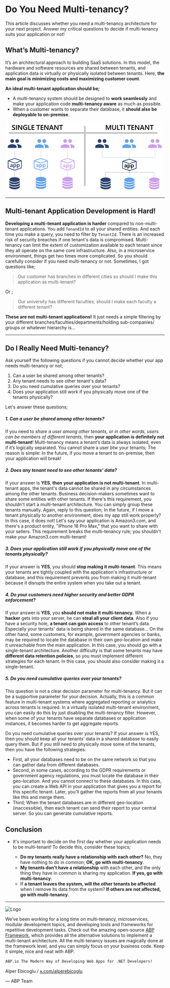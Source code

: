 # Do You Need Multi-tenancy?

This article discusses whether you need a multi-tenancy architecture for your next project. Answer my critical questions to decide if multi-tenancy suits your application or not!

## What’s Multi-tenancy?

It’s an architectural approach to building SaaS solutions. In this model, the hardware and software resources are shared between tenants, and application data is virtually or physically isolated between tenants. Here, **the main goal is minimizing costs and maximizing customer count**.

**An ideal multi-tenant application should be;**

- A multi-tenancy system should be designed to **work seamlessly** and make your application code **multi-tenancy aware** as much as possible.
- When a customer wants to separate their database, it **should also be deployable to on-premise**.


![Tenancy Schema](tenancy-schema.png)


---



## Multi-tenant Application Development is Hard!

**Developing a multi-tenant application is harder** compared to non-multi-tenant applications. You add `TenandId` to all your shared entities. And each time you make a query, you need to filter by `TenantId`. There is an increased risk of security breaches if one tenant's data is compromised.  Multi-tenancy can limit the extent of customization available to each tenant since they all operate on the same core infrastructure. Also, in a microservice environment, things get two times more complicated. So you should carefully consider if you need multi-tenancy or not. Sometimes, I got questions like;

>  Our customer has branches in different cities so should I make this application as multi-tenant?

Or ;

> Our university has different faculties; should I make each faculty a different tenant?



**These are not multi-tenant applications!** It just needs a simple filtering by your different branches/faculties/departments/holding sub-companies/ groups or whatever hierarchy is…

---



## Do I Really Need Multi-tenancy?

Ask yourself the following questions if you cannot decide whether your app needs multi-tenancy or not;

1. Can a user be shared among other tenants?
2. Any tenant needs to see other tenant's data?
3. Do you need cumulative queries over your tenants?
4. Does your application still work if you physically move one of the tenants physically?



Let's answer these questions;



##### 1. Can a user be shared among other tenants?

If you need to *share a user among other tenants, or in other words, users can be members of different tenants,* then **your application is definitely not multi-tenant**! Multi-tenancy means a tenant’s data is always isolated, even if it’s logically separated. You cannot share a user btw your tenants; The reason is simple: In the future, if you move a tenant to on-premise, then your application will break!



##### 2. Does any tenant need to see other tenants' data?

If your answer is **YES**, **then** **your application is not multi-tenant**. In multi-tenant apps, the tenant's data cannot be shared in any circumstances among the other tenants. Business decision-makers sometimes want to share some entities with other tenants. If there's this requirement, you shouldn't start a multi-tenant architecture. You can simply group these tenants manually. Again, reply to this question; In the future, if I move a tenant physically to another environment, does my app still work properly? In this case, it does not! Let's say your application is Amazon3.com, and there's a product entity, "iPhone 16 Pro Max," that you want to share with your sellers. This requirement breaks the multi-tenancy rule; you shouldn't make your Amazon3.com multi-tenant!



##### 3. Does your application still work if you physically move one of the tenants physically?

If your answer is **YES**, you should **stop making it multi-tenant**. This means your tenants are tightly coupled with the application's infrastructure or database, and this requirement prevents you from making it multi-tenant because it disrupts the entire system when you take out a tenant.




##### 4. Do your customers need higher security and better GDPR enforcement?

If your answer is **YES**, you **should not make it multi-tenancy.**  When a **hacker** gets into your server, he can **steal all your client data**. Also if you have a security hole, **a tenant can gain access** to other tenant’s data. Especially your tenants' data is being shared in the same database... On the other hand, some customers, for example, government agencies or banks, may be required to locate the database in their own geo-location and make it unreachable from the main application. In this case, you should go with a single-tenant architecture. Another difficulty is that some tenants may have **different data retention policies**, so you must implement different strategies for each tenant. In this case, you should also consider making it a single-tenant.



##### 5. Do you need cumulative queries over your tenants?

This question is not a clear decision parameter for multi-tenancy. But it can be a supportive parameter for your decision. Actually, this is a common feature in multi-tenant systems where aggregated reporting or analytics across tenants is required. In a virtually isolated multi-tenant environment, you can easily do this by just disabling the multi-tenancy filter. However, when some of your tenants have separate databases or application instances, it becomes harder to get aggregate reports.

Do you need cumulative queries over your tenants? If your answer is YES, then you should keep all your tenants' data in a shared database to easily query them. But if you still need to physically move some of the tenants, then you have the following strategies:

* First, all your databases need to be on the same network so that you can gather data from different databases.
* Second, in some cases, according to the GDPR requirements or government agency regulations, you must locate the database in their geo-location. And you cannot connect to these databases. In this case, you can create a Web API in your application that gives you a report for this specific tenant. Later, you'll gather the reports from all your tenants like this and merge them.
* Third; When the tenant databases are in different geo-location (inaccessible), then each tenant can send their report to your central server. So you can generate cumulative reports.



## Conclusion

- It's important to decide on the first day whether your application needs to be multi-tenant! To decide this, consider these topics; 

  - **Do my tenants really have a relationship with each other?** No, they have nothing to do in common; **OK, go with multi-tenancy**. 
  - **My tenants don't have a relationship** with each other, and the only thing they have in common is sharing my application. **If yes, go with multi-tenancy**. 
  - If **a tenant leaves the system, will the other tenants be affected** when I remove its data from the system? **If others are not affected, go with multi-tenancy**.



---



![Logo](https://abp.io/assets/platform/img/logos/logo-abp-dark.svg)

We’ve been working for a long time on multi-tenancy, microservices, modular development topics, and developing tools and frameworks for repetitive development tasks. Check out the amazing open-source [ABP Framework](https://github.com/abpframework/abp), which provides all the alternative solutions to implement a multi-tenant architecture. All the multi-tenancy issues are magically done at the framework level, and you can simply focus on your business code. Keep it simple, nice and neat with ABP.


```bash
ABP.io The Modern Way of Developing Web Apps for .NET Developers!
```

 

Alper Ebicoglu / [x.com/alperebicoglu](https://x.com/alperebicoglu)

— ABP Team
